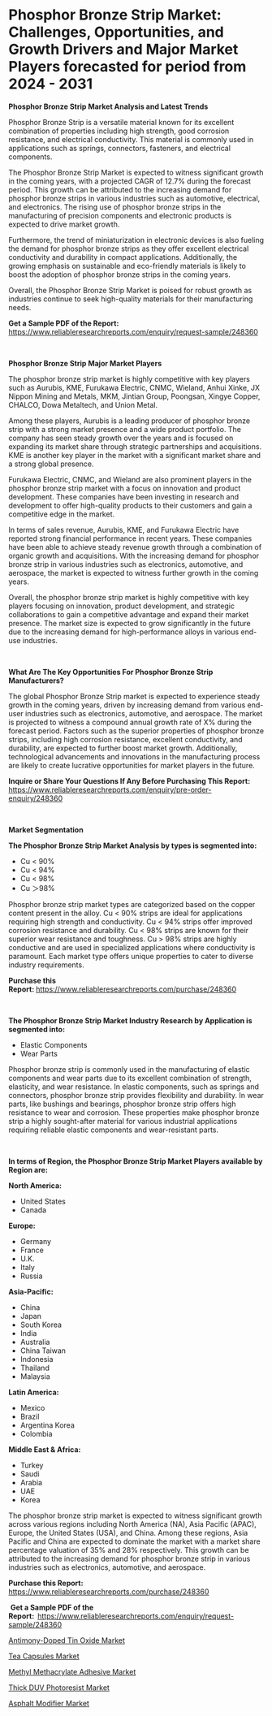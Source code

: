 <p><h1>Phosphor Bronze Strip Market: Challenges, Opportunities, and Growth Drivers and Major Market Players forecasted for period from 2024 - 2031</h1></p><p><strong>Phosphor Bronze Strip Market Analysis and Latest Trends</strong></p>
<p><p>Phosphor Bronze Strip is a versatile material known for its excellent combination of properties including high strength, good corrosion resistance, and electrical conductivity. This material is commonly used in applications such as springs, connectors, fasteners, and electrical components.</p><p>The Phosphor Bronze Strip Market is expected to witness significant growth in the coming years, with a projected CAGR of 12.7% during the forecast period. This growth can be attributed to the increasing demand for phosphor bronze strips in various industries such as automotive, electrical, and electronics. The rising use of phosphor bronze strips in the manufacturing of precision components and electronic products is expected to drive market growth.</p><p>Furthermore, the trend of miniaturization in electronic devices is also fueling the demand for phosphor bronze strips as they offer excellent electrical conductivity and durability in compact applications. Additionally, the growing emphasis on sustainable and eco-friendly materials is likely to boost the adoption of phosphor bronze strips in the coming years.</p><p>Overall, the Phosphor Bronze Strip Market is poised for robust growth as industries continue to seek high-quality materials for their manufacturing needs.</p></p>
<p><strong>Get a Sample PDF of the Report:&nbsp;</strong> <a href="https://www.reliableresearchreports.com/enquiry/request-sample/248360">https://www.reliableresearchreports.com/enquiry/request-sample/248360</a></p>
<p>&nbsp;</p>
<p><strong>Phosphor Bronze Strip Major Market Players</strong></p>
<p><p>The phosphor bronze strip market is highly competitive with key players such as Aurubis, KME, Furukawa Electric, CNMC, Wieland, Anhui Xinke, JX Nippon Mining and Metals, MKM, Jintian Group, Poongsan, Xingye Copper, CHALCO, Dowa Metaltech, and Union Metal. </p><p>Among these players, Aurubis is a leading producer of phosphor bronze strip with a strong market presence and a wide product portfolio. The company has seen steady growth over the years and is focused on expanding its market share through strategic partnerships and acquisitions. KME is another key player in the market with a significant market share and a strong global presence. </p><p>Furukawa Electric, CNMC, and Wieland are also prominent players in the phosphor bronze strip market with a focus on innovation and product development. These companies have been investing in research and development to offer high-quality products to their customers and gain a competitive edge in the market.</p><p>In terms of sales revenue, Aurubis, KME, and Furukawa Electric have reported strong financial performance in recent years. These companies have been able to achieve steady revenue growth through a combination of organic growth and acquisitions. With the increasing demand for phosphor bronze strip in various industries such as electronics, automotive, and aerospace, the market is expected to witness further growth in the coming years. </p><p>Overall, the phosphor bronze strip market is highly competitive with key players focusing on innovation, product development, and strategic collaborations to gain a competitive advantage and expand their market presence. The market size is expected to grow significantly in the future due to the increasing demand for high-performance alloys in various end-use industries.</p></p>
<p>&nbsp;</p>
<p><strong>What Are The Key Opportunities For Phosphor Bronze Strip Manufacturers?</strong></p>
<p><p>The global Phosphor Bronze Strip market is expected to experience steady growth in the coming years, driven by increasing demand from various end-user industries such as electronics, automotive, and aerospace. The market is projected to witness a compound annual growth rate of X% during the forecast period. Factors such as the superior properties of phosphor bronze strips, including high corrosion resistance, excellent conductivity, and durability, are expected to further boost market growth. Additionally, technological advancements and innovations in the manufacturing process are likely to create lucrative opportunities for market players in the future.</p></p>
<p><strong>Inquire or Share Your Questions If Any Before Purchasing This Report:</strong> <a href="https://www.reliableresearchreports.com/enquiry/pre-order-enquiry/248360">https://www.reliableresearchreports.com/enquiry/pre-order-enquiry/248360</a></p>
<p>&nbsp;</p>
<p><strong>Market Segmentation</strong></p>
<p><strong>The Phosphor Bronze Strip Market Analysis by types is segmented into:</strong></p>
<p><ul><li>Cu < 90%</li><li>Cu < 94%</li><li>Cu < 98%</li><li>Cu ＞98%</li></ul></p>
<p><p>Phosphor bronze strip market types are categorized based on the copper content present in the alloy. Cu < 90% strips are ideal for applications requiring high strength and conductivity. Cu < 94% strips offer improved corrosion resistance and durability. Cu < 98% strips are known for their superior wear resistance and toughness. Cu > 98% strips are highly conductive and are used in specialized applications where conductivity is paramount. Each market type offers unique properties to cater to diverse industry requirements.</p></p>
<p><strong>Purchase this Report:&nbsp;</strong><a href="https://www.reliableresearchreports.com/purchase/248360">https://www.reliableresearchreports.com/purchase/248360</a></p>
<p>&nbsp;</p>
<p><strong>The Phosphor Bronze Strip Market Industry Research by Application is segmented into:</strong></p>
<p><ul><li>Elastic Components</li><li>Wear Parts</li></ul></p>
<p><p>Phosphor bronze strip is commonly used in the manufacturing of elastic components and wear parts due to its excellent combination of strength, elasticity, and wear resistance. In elastic components, such as springs and connectors, phosphor bronze strip provides flexibility and durability. In wear parts, like bushings and bearings, phosphor bronze strip offers high resistance to wear and corrosion. These properties make phosphor bronze strip a highly sought-after material for various industrial applications requiring reliable elastic components and wear-resistant parts.</p></p>
<p>&nbsp;</p>
<p><strong>In terms of Region, the Phosphor Bronze Strip Market Players available by Region are:</strong></p>
<p>
    <p> <strong> North America: </strong>
        <ul>
            <li>United States</li>
            <li>Canada</li>
        </ul>
        </p> 
    <p> <strong> Europe: </strong>
        <ul>
            <li>Germany</li>
            <li>France</li>
            <li>U.K.</li>
            <li>Italy</li>
            <li>Russia</li>
        </ul>
        </p> 
    <p> <strong> Asia-Pacific: </strong>
        <ul>
            <li>China</li>
            <li>Japan</li>
            <li>South Korea</li>
            <li>India</li>
            <li>Australia</li>
            <li>China Taiwan</li>
            <li>Indonesia</li>
            <li>Thailand</li>
            <li>Malaysia</li>
        </ul>
        </p> 
    <p> <strong> Latin America: </strong>
        <ul>
            <li>Mexico</li>
            <li>Brazil</li>
            <li>Argentina Korea</li>
            <li>Colombia</li>
        </ul>
        </p> 
    <p> <strong> Middle East & Africa: </strong>
        <ul>
            <li>Turkey</li>
            <li>Saudi</li>
            <li>Arabia</li>
            <li>UAE</li>
            <li>Korea</li>
        </ul>
    </p>
    </p>
<p><p>The phosphor bronze strip market is expected to witness significant growth across various regions including North America (NA), Asia Pacific (APAC), Europe, the United States (USA), and China. Among these regions, Asia Pacific and China are expected to dominate the market with a market share percentage valuation of 35% and 28% respectively. This growth can be attributed to the increasing demand for phosphor bronze strip in various industries such as electronics, automotive, and aerospace.</p></p>
<p><strong>Purchase this Report: </strong><a href="https://www.reliableresearchreports.com/purchase/248360">https://www.reliableresearchreports.com/purchase/248360</a></p>
<p>&nbsp;<strong>Get a Sample PDF of the Report:&nbsp;&nbsp;</strong><a href="https://www.reliableresearchreports.com/enquiry/request-sample/248360">https://www.reliableresearchreports.com/enquiry/request-sample/248360</a></p>
<p><strong></strong></p>
<p><p><a href="https://view.publitas.com/reportprime-1/antimony-doped-tin-oxide-market-research-report-provides-thorough-industry-overview-which-offers-an-in-depth-analysis-of-product-trends-and-new-market-divisions/">Antimony-Doped Tin Oxide Market</a></p><p><a href="https://noble-drawer-34c.notion.site/Tea-Capsules-Market-Size-Growing-and-Forecasted-for-period-from-2024-2031-and-provides-complete-ma-bc81009126a445e78d7a4ee54dc0b4ee">Tea Capsules Market</a></p><p><a href="https://iodized-pantydraco-05c.notion.site/Global-Methyl-Methacrylate-Adhesive-Market-by-Types-Applications-and-Major-Players-with-Regional--cf6a39ac04154071948f8c508113b8c1">Methyl Methacrylate Adhesive Market</a></p><p><a href="https://view.publitas.com/reportprime-1/thick-duv-photoresist-market-with-the-goal-of-estimating-the-market-size-and-future-growth-potential-of-various-market-segments-based-on-component-applications-end-user-and-region/">Thick DUV Photoresist Market</a></p><p><a href="https://three-jumbo-f6d.notion.site/Asphalt-Modifier-Market-Size-Growth-and-Forecast-from-2024-2031-26daa7f1b4b14dfd81fcc96ed5b4700e">Asphalt Modifier Market</a></p></p>